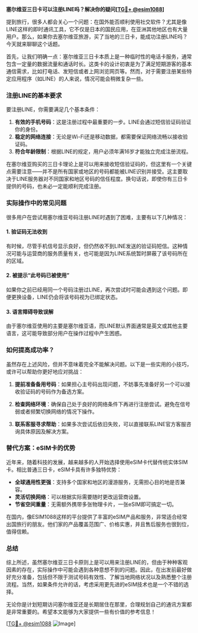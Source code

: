 **塞尔维亚三日卡可以注册LINE吗？解决你的疑问[[TG💪+ @esim1088](https://t.me/s/esim1088)]**

提到旅行，很多人都会关心一个问题：在国外能否顺利使用社交软件？尤其是像LINE这样的即时通讯工具，它不仅是日本的国民应用，在亚洲其他地区也有大量用户。那么，如果你去塞尔维亚旅游，买了当地的三日卡，能成功注册LINE吗？今天就来聊聊这个话题。

首先，让我们明确一点：塞尔维亚三日卡本质上是一种临时性的电话卡服务，通常包含一定量的数据流量和通话时长。这类卡的设计初衷是为了满足短期游客的基本通信需求，比如打电话、发短信或者上网浏览网页等。然而，对于需要注册某些特定应用程序（如LINE）的人来说，情况可能会稍微复杂一些。

### 注册LINE的基本要求

要注册LINE，你需要满足几个基本条件：
1. **有效的手机号码**：这是注册过程中最重要的一步。LINE会通过短信验证码验证你的身份。
2. **稳定的网络连接**：无论是Wi-Fi还是移动数据，都需要保证网络流畅以接收验证码。
3. **符合年龄限制**：根据LINE的规定，用户必须年满16岁才能独立完成注册流程。

在塞尔维亚购买的三日卡理论上是可以用来接收短信验证码的，但这里有一个关键点需要注意——并不是所有国家或地区的号码都能被LINE识别并接受。这主要取决于LINE服务器对不同国家和地区号码的信任程度。换句话说，即使你有三日卡提供的号码，也未必一定能顺利完成注册。

### 实际操作中的常见问题

很多用户在尝试用塞尔维亚号码注册LINE时遇到了困难，主要有以下几种情况：

#### 1. 验证码无法收到
有时候，尽管手机信号显示良好，但仍然收不到LINE发送的验证码短信。这种情况可能与运营商的服务质量有关，也可能是因为LINE系统暂时屏蔽了该号码所在的区域。

#### 2. 被提示“此号码已被使用”
如果你之前已经用同一个号码注册过LINE，再次尝试时可能会遇到这个问题。即便更换设备，LINE仍会将该号码视为已绑定状态。

#### 3. 语言障碍导致误解
由于塞尔维亚使用的主要是塞尔维亚语，而LINE默认界面通常是英文或其他主要语言，这可能导致部分用户在操作过程中产生困惑。

### 如何提高成功率？

虽然存在上述风险，但并不意味着完全不能解决问题。以下是一些实用的小技巧，或许可以帮助你更好地应对挑战：

1. **提前准备备用号码**：如果担心主号码出现问题，不妨事先准备好另一个可以接收验证码的号码作为备选方案。

2. **检查网络环境**：确保自己处于良好的网络条件下再进行注册尝试。避免在信号弱或者频繁切换网络的情况下操作。

3. **联系客服寻求帮助**：如果多次尝试后依旧失败，可以直接联系LINE官方客服咨询具体原因及解决方案。

### 替代方案：eSIM卡的优势

近年来，随着科技的发展，越来越多的人开始选择使用eSIM卡代替传统实体SIM卡。相比普通三日卡，eSIM卡具有许多独特优势：

- **全球通用性更强**：支持多个国家和地区的漫游服务，无需担心目的地是否兼容。
- **灵活切换网络**：可以根据实际需要随时更改运营商设置。
- **节省空间重量**：无需额外携带多张物理卡片，一张eSIM即可搞定一切。

在国内，像ESIM1088这样的平台提供了丰富的eSIM产品和服务，非常适合经常出国旅行的朋友。他们家的产品覆盖范围广、价格实惠，并且售后服务也很到位，值得信赖。

### 总结

综上所述，虽然塞尔维亚三日卡原则上是可以用来注册LINE的，但由于种种客观因素的存在，实际操作中可能会遇到各种意想不到的问题。因此，在出发前最好做好充分准备，包括但不限于测试号码有效性、了解当地网络状况以及熟悉整个注册流程。当然，如果条件允许的话，考虑采用更先进的eSIM技术也是一个不错的选择。

无论你是计划短期访问塞尔维亚还是长期居住在那里，合理规划自己的通讯方案都是非常重要的。希望本文能够为大家提供一些有价值的参考信息！

[[TG💪+ @esim1088](https://t.me/s/esim1088) ![Image](https://i.postimg.cc/4NQfJmqS/Snipaste-2025-05-13-00-14-12.png)]